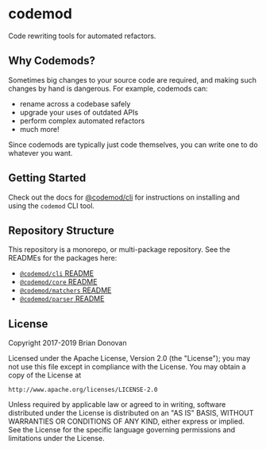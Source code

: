 # codemod

Code rewriting tools for automated refactors.

## Why Codemods?

Sometimes big changes to your source code are required, and making such changes by hand is dangerous. For example, codemods can:

- rename across a codebase safely
- upgrade your uses of outdated APIs
- perform complex automated refactors
- much more!

Since codemods are typically just code themselves, you can write one to do whatever you want.

## Getting Started

Check out the docs for [@codemod/cli](packages/cli/README.md) for instructions on installing and using the `codemod` CLI tool.

## Repository Structure

This repository is a monorepo, or multi-package repository. See the READMEs for the packages here:

- [`@codemod/cli` README](packages/cli/README.md)
- [`@codemod/core` README](packages/core/README.md)
- [`@codemod/matchers` README](packages/matchers/README.md)
- [`@codemod/parser` README](packages/parser/README.md)

## License

Copyright 2017-2019 Brian Donovan

Licensed under the Apache License, Version 2.0 (the "License"); you may not use this file except in compliance with the License. You may obtain a copy of the License at

    http://www.apache.org/licenses/LICENSE-2.0

Unless required by applicable law or agreed to in writing, software distributed under the License is distributed on an "AS IS" BASIS, WITHOUT WARRANTIES OR CONDITIONS OF ANY KIND, either express or implied. See the License for the specific language governing permissions and limitations under the License.
